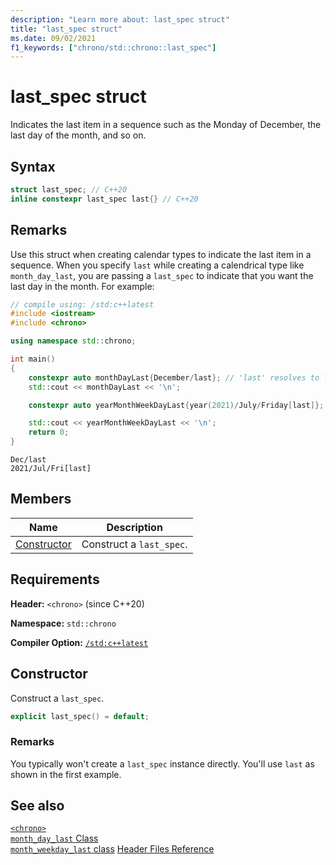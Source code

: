 ```yaml
---
description: "Learn more about: last_spec struct"
title: "last_spec struct"
ms.date: 09/02/2021
f1_keywords: ["chrono/std::chrono::last_spec"]
---
```


# last_spec struct

Indicates the last item in a sequence such as the Monday of December, the last day of the month, and so on.

## Syntax

```cpp
struct last_spec; // C++20
inline constexpr last_spec last{} // C++20
```

## Remarks

Use this struct when creating calendar types to indicate the last item in a sequence. When you specify `last` while creating a calendrical type like `month_day_last`, you are passing a `last_spec` to indicate that you want the last day in the month. For example:

```cpp
// compile using: /std:c++latest
#include <iostream>
#include <chrono>

using namespace std::chrono;

int main()
{
    constexpr auto monthDayLast{December/last}; // 'last' resolves to last_spec
    std::cout << monthDayLast << '\n';

    constexpr auto yearMonthWeekDayLast{year(2021)/July/Friday[last]}; // 'last' resolves to last_spec

    std::cout << yearMonthWeekDayLast << '\n';
    return 0;
}
```

```output
Dec/last
2021/Jul/Fri[last]
```

## Members

|Name|Description|
|----------|-----------------|
| [Constructor](#lastSpec) | Construct a `last_spec`. |

## Requirements

**Header:** `<chrono>` (since C++20)

**Namespace:** `std::chrono`

**Compiler Option:** [`/std:c++latest`](../build/reference/std-specify-language-standard-version.md)

## <a name="lastSpec"></a> Constructor

Construct a `last_spec`.

```cpp
explicit last_spec() = default;
```

### Remarks

You typically won't create a `last_spec` instance directly. You'll use `last` as shown in the first example.  

## See also

[`<chrono>`](chrono.md)\
[`month_day_last` Class](month-day-last-class.md)\
[`month_weekday_last` class](month-weekday-last-class.md)
[Header Files Reference](cpp-standard-library-header-files.md)
